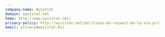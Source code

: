 ```yaml
---
company-name: WysiStat
domain: wysistat.net
home: http://www.wysistat.net/
privacy-policy: http://wysistat.net/politique-du-respect-de-la-vie-privee/
email: privacy@wysistat.biz
---
```




